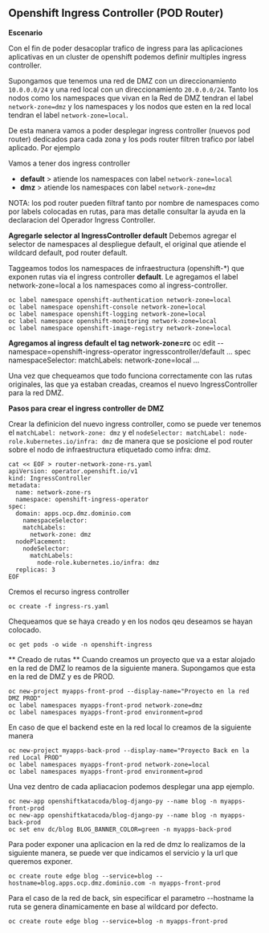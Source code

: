 ## Openshift Ingress Controller (POD Router) ##

**Escenario**

Con el fin de poder desacoplar trafico de ingress para las aplicaciones aplicativas en un cluster de openshift podemos definir multiples ingress controller.

Supongamos que tenemos una red de DMZ con un direccionamiento ```10.0.0.0/24``` y una red local con un direccionamiento ```20.0.0.0/24```. Tanto los nodos como los namespaces que vivan en la Red de DMZ tendran el label ```network-zone=dmz``` y los namespaces y los nodos que esten en la red local tendran el label ```network-zone=local```.

De esta manera vamos a poder desplegar ingress controller (nuevos pod router) dedicados para cada zona y los pods router filtren trafico por label aplicado. Por ejemplo

Vamos a tener dos ingress controller

* **default** > atiende los namespaces con label ```network-zone=local```
* **dmz** > atiende los namespaces con label ```network-zone=dmz```

NOTA: los pod router pueden filtraf tanto por nombre de namespaces como por labels colocadas en rutas, para mas detalle consultar la ayuda en la declaracion del Operador Ingress Controller.

**Agregarle selector al IngressController default**
Debemos agregar el selector de namespaces al despliegue default, el original que atiende el wildcard default, pod router default.

Taggeamos todos los namespaces de infraestructura (openshift-*) que exponen rutas via el ingress controller **default**. Le agregamos el label network-zone=local a los namespaces como al ingress-controller.

```
oc label namespace openshift-authentication network-zone=local
oc label namespace openshift-console network-zone=local
oc label namespace openshift-logging network-zone=local
oc label namespace openshift-monitoring network-zone=local
oc label namespace openshift-image-registry network-zone=local
```

**Agregamos al ingress default el tag network-zone=rc**
oc edit --namespace=openshift-ingress-operator ingresscontroller/default
...
spec
  namespaceSelector:
    matchLabels:
      network-zone=local
...

Una vez que chequeamos que todo funciona correctamente con las rutas originales, las que ya estaban creadas, creamos el nuevo IngressController para la red DMZ.

**Pasos para crear el ingress controller de DMZ**

Crear la definicion del nuevo ingress controller, como se puede ver tenemos el ```matchLabel: network-zone: dmz``` y el ```nodeSelector: matchLabel: node-role.kubernetes.io/infra: dmz``` de manera que se posicione el pod router sobre el nodo de infraestructura etiquetado como infra: dmz.

```
cat << EOF > router-network-zone-rs.yaml
apiVersion: operator.openshift.io/v1
kind: IngressController
metadata:
  name: network-zone-rs
  namespace: openshift-ingress-operator
spec:
  domain: apps.ocp.dmz.dominio.com
    namespaceSelector:
    matchLabels:
      network-zone: dmz
  nodePlacement:
    nodeSelector:
      matchLabels:
        node-role.kubernetes.io/infra: dmz
  replicas: 3
EOF
```

Cremos el recurso ingress controller
```
oc create -f ingress-rs.yaml
```

Chequeamos que se haya creado y en los nodos qeu deseamos se hayan colocado.
```
oc get pods -o wide -n openshift-ingress
```

** Creado de rutas **
Cuando creamos un proyecto que va a estar alojado en la red de DMZ lo reamos de la siguiente manera. Supongamos que esta en la red de DMZ y es de PROD.
```
oc new-project myapps-front-prod --display-name="Proyecto en la red DMZ PROD"
oc label namespaces myapps-front-prod network-zone=dmz
oc label namespaces myapps-front-prod environment=prod
```

En caso de que el backend este en la red local lo creamos de la siguiente manera
```
oc new-project myapps-back-prod --display-name="Proyecto Back en la red Local PROD"
oc label namespaces myapps-front-prod network-zone=local
oc label namespaces myapps-front-prod environment=prod
```

Una vez dentro de cada apliacacion podemos desplegar una app ejemplo.
```
oc new-app openshiftkatacoda/blog-django-py --name blog -n myapps-front-prod 
oc new-app openshiftkatacoda/blog-django-py --name blog -n myapps-back-prod 
oc set env dc/blog BLOG_BANNER_COLOR=green -n myapps-back-prod
```

Para poder exponer una aplicacion en la red de dmz lo realizamos de la siguiente manera, se puede ver que indicamos el servicio y la url que queremos exponer.
```
oc create route edge blog --service=blog --hostname=blog.apps.ocp.dmz.dominio.com -n myapps-front-prod
```

Para el caso de la red de back, sin especificar el parametro --hostname la ruta se genera dinamicamente en base al wildcard por defecto. 
```
oc create route edge blog --service=blog -n myapps-front-prod
```





